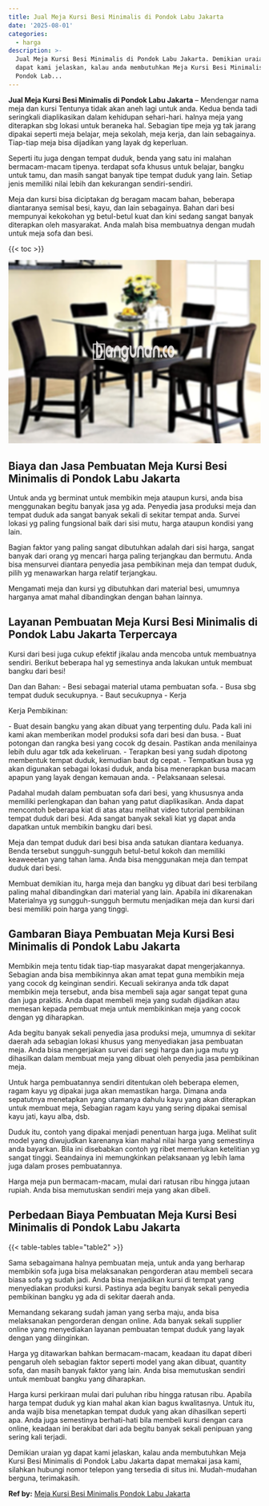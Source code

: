 ```yaml
---
title: Jual Meja Kursi Besi Minimalis di Pondok Labu Jakarta
date: '2025-08-01'
categories:
  - harga
description: >-
  Jual Meja Kursi Besi Minimalis di Pondok Labu Jakarta. Demikian uraian yg
  dapat kami jelaskan, kalau anda membutuhkan Meja Kursi Besi Minimalis di
  Pondok Lab...
---
```


**Jual Meja Kursi Besi Minimalis di Pondok Labu Jakarta** – Mendengar nama meja dan kursi Tentunya tidak akan aneh lagi untuk anda. Kedua benda tadi seringkali diaplikasikan dalam kehidupan sehari-hari. halnya meja yang diterapkan sbg lokasi untuk beraneka hal. Sebagian tipe meja yg tak jarang dipakai seperti meja belajar, meja sekolah, meja kerja, dan lain sebagainya. Tiap-tiap meja bisa dijadikan yang layak dg keperluan.

Seperti itu juga dengan tempat duduk, benda yang satu ini malahan bermacam-macam tipenya. terdapat sofa khusus untuk belajar, bangku untuk tamu, dan masih sangat banyak tipe tempat duduk yang lain. Setiap jenis memiliki nilai lebih dan kekurangan sendiri-sendiri.

Meja dan kursi bisa diciptakan dg beragam macam bahan, beberapa diantaranya semisal besi, kayu, dan lain sebagainya. Bahan dari besi mempunyai kekokohan yg betul-betul kuat dan kini sedang sangat banyak diterapkan oleh masyarakat. Anda malah bisa membuatnya dengan mudah untuk meja sofa dan besi.

{{< toc >}}

![Jual Meja Kursi Besi Minimalis di Pondok Labu Jakarta](/images/jual-meja-besi-murah03.png)

## Biaya dan Jasa Pembuatan Meja Kursi Besi Minimalis di Pondok Labu Jakarta

Untuk anda yg berminat untuk membikin meja ataupun kursi, anda bisa menggunakan begitu banyak jasa yg ada. Penyedia jasa produksi meja dan tempat duduk ada sangat banyak sekali di sekitar tempat anda. Survei lokasi yg paling fungsional baik dari sisi mutu, harga ataupun kondisi yang lain.

Bagian faktor yang paling sangat dibutuhkan adalah dari sisi harga, sangat banyak dari orang yg mencari harga paling terjangkau dan bermutu. Anda bisa mensurvei diantara penyedia jasa pembikinan meja dan tempat duduk, pilih yg menawarkan harga relatif terjangkau.

Mengamati meja dan kursi yg dibutuhkan dari material besi, umumnya harganya amat mahal dibandingkan dengan bahan lainnya.

## Layanan Pembuatan Meja Kursi Besi Minimalis di Pondok Labu Jakarta Terpercaya

Kursi dari besi juga cukup efektif jikalau anda mencoba untuk membuatnya sendiri. Berikut beberapa hal yg semestinya anda lakukan untuk membuat bangku dari besi!

Dan dan Bahan: - Besi sebagai material utama pembuatan sofa. - Busa sbg tempat duduk secukupnya. - Baut secukupnya - Kerja

Kerja Pembikinan:

\- Buat desain bangku yang akan dibuat yang terpenting dulu. Pada kali ini kami akan memberikan model produksi sofa dari besi dan busa. - Buat potongan dan rangka besi yang cocok dg desain. Pastikan anda menilainya lebih dulu agar tdk ada kekeliruan. - Terapkan besi yang sudah dipotong membentuk tempat duduk, kemudian baut dg cepat. - Tempatkan busa yg akan digunakan sebagai lokasi duduk, anda bisa menerapkan busa macam apapun yang layak dengan kemauan anda. - Pelaksanaan selesai.

Padahal mudah dalam pembuatan sofa dari besi, yang khususnya anda memiliki perlengkapan dan bahan yang patut diaplikasikan. Anda dapat mencontoh beberapa kiat di atas atau melihat video tutorial pembikinan tempat duduk dari besi. Ada sangat banyak sekali kiat yg dapat anda dapatkan untuk membikin bangku dari besi.

Meja dan tempat duduk dari besi bisa anda satukan diantara keduanya. Benda tersebut sungguh-sungguh betul-betul kokoh dan memiliki keaweeetan yang tahan lama. Anda bisa menggunakan meja dan tempat duduk dari besi.

Membuat demikian itu, harga meja dan bangku yg dibuat dari besi terbilang paling mahal dibandingkan dari material yang lain. Apabila ini dikarenakan Materialnya yg sungguh-sungguh bermutu menjadikan meja dan kursi dari besi memiliki poin harga yang tinggi.

## Gambaran Biaya Pembuatan Meja Kursi Besi Minimalis di Pondok Labu Jakarta

Membikin meja tentu tidak tiap-tiap masyarakat dapat mengerjakannya. Sebagian anda bisa membikinnya akan amat tepat guna membikin meja yang cocok dg keinginan sendiri. Kecuali sekiranya anda tdk dapat membikin meja tersebut, anda bisa membeli saja agar sangat tepat guna dan juga praktis. Anda dapat membeli meja yang sudah dijadikan atau memesan kepada pembuat meja untuk membikinkan meja yang cocok dengan yg diharapkan.

Ada begitu banyak sekali penyedia jasa produksi meja, umumnya di sekitar daerah ada sebagian lokasi khusus yang menyediakan jasa pembuatan meja. Anda bisa mengerjakan survei dari segi harga dan juga mutu yg dihasilkan dalam membuat meja yang dibuat oleh penyedia jasa pembikinan meja.

Untuk harga pembuatannya sendiri ditentukan oleh beberapa elemen, ragam kayu yg dipakai juga akan memastikan harga. Dimana anda sepatutnya menetapkan yang utamanya dahulu kayu yang akan diterapkan untuk membuat meja, Sebagian ragam kayu yang sering dipakai semisal kayu jati, kayu alba, dsb.

Duduk itu, contoh yang dipakai menjadi penentuan harga juga. Melihat sulit model yang diwujudkan karenanya kian mahal nilai harga yang semestinya anda bayarkan. Bila ini disebabkan contoh yg ribet memerlukan ketelitian yg sangat tinggi. Seandainya ini memungkinkan pelaksanaan yg lebih lama juga dalam proses pembuatannya.

Harga meja pun bermacam-macam, mulai dari ratusan ribu hingga jutaan rupiah. Anda bisa memutuskan sendiri meja yang akan dibeli.

## Perbedaan Biaya Pembuatan Meja Kursi Besi Minimalis di Pondok Labu Jakarta

{{< table-tables table="table2" >}}

Sama sebagaimana halnya pembuatan meja, untuk anda yang berharap membikin sofa juga bisa melaksanakan pengorderan atau membeli secara biasa sofa yg sudah jadi. Anda bisa menjadikan kursi di tempat yang menyediakan produksi kursi. Pastinya ada begitu banyak sekali penyedia pembikinan bangku yg ada di sekitar daerah anda.

Memandang sekarang sudah jaman yang serba maju, anda bisa melaksanakan pengorderan dengan online. Ada banyak sekali supplier online yang menyediakan layanan pembuatan tempat duduk yang layak dengan yang diinginkan.

Harga yg ditawarkan bahkan bermacam-macam, keadaan itu dapat diberi pengaruh oleh sebagian faktor seperti model yang akan dibuat, quantity sofa, dan masih banyak faktor yang lain. Anda bisa memutuskan sendiri untuk membuat bangku yang diharapkan.

Harga kursi perkiraan mulai dari puluhan ribu hingga ratusan ribu. Apabila harga tempat duduk yg kian mahal akan kian bagus kwalitasnya. Untuk itu, anda wajib bisa menetapkan tempat duduk yang akan dihasilkan seperti apa. Anda juga semestinya berhati-hati bila membeli kursi dengan cara online, keadaan ini berakibat dari ada begitu banyak sekali penipuan yang sering kali terjadi.

Demikian uraian yg dapat kami jelaskan, kalau anda membutuhkan Meja Kursi Besi Minimalis di Pondok Labu Jakarta dapat memakai jasa kami, silahkan hubungi nomor telepon yang tersedia di situs ini. Mudah-mudahan berguna, terimakasih.

**Ref by:** [Meja Kursi Besi Minimalis Pondok Labu Jakarta](https://id.wikipedia.org/wiki/Meja)
